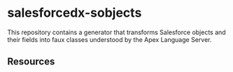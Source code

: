 # salesforcedx-sobjects
This repository contains a generator that transforms Salesforce objects and their fields 
into faux classes understood by the Apex Language Server.

## Resources
